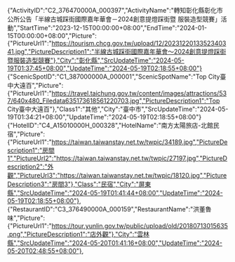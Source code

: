 {"ActivityID":"C2_376470000A_000397","ActivityName":"轉知彰化縣彰化市公所公告「半線古城踩街國際嘉年華會－2024創意提燈踩街暨 服裝造型競賽」活動","StartTime":"2023-12-15T00:00:00+08:00","EndTime":"2024-01-15T00:00:00+08:00","Picture":{"PictureUrl1":"https://tourism.chcg.gov.tw/upload/12/2023122013352340341.jpg","PictureDescription1":"半線古城踩街國際嘉年華會～2024創意提燈踩街暨服裝造型競賽"},"City":"彰化縣","SrcUpdateTime":"2024-05-19T01:37:45+08:00","UpdateTime":"2024-05-19T02:18:55+08:00"}
{"ScenicSpotID":"C1_387000000A_000001","ScenicSpotName":"Top City臺中大遠百","Picture":{"PictureUrl1":"https://travel.taichung.gov.tw/content/images/attractions/537/640x480_Filedata635173618561220703.jpg","PictureDescription1":"Top City臺中大遠百"},"Class1":"其他","City":"臺中市","SrcUpdateTime":"2024-05-19T01:34:21+08:00","UpdateTime":"2024-05-19T02:18:55+08:00"}
{"HotelID":"C4_A15010000H_000328","HotelName":"南方太陽旅店-北館民宿","Picture":{"PictureUrl1":"https://taiwan.taiwanstay.net.tw/twpic/34189.jpg","PictureDescription1":"房間1","PictureUrl2":"https://taiwan.taiwanstay.net.tw/twpic/27197.jpg","PictureDescription2":"外觀","PictureUrl3":"https://taiwan.taiwanstay.net.tw/twpic/18120.jpg","PictureDescription3":"房間3"},"Class":"民宿","City":"屏東縣","SrcUpdateTime":"2024-05-19T01:41:44+08:00","UpdateTime":"2024-05-19T02:18:55+08:00"},
{"RestaurantID":"C3_376490000A_000159","RestaurantName":"洪董魯味","Picture":{"PictureUrl1":"https://tour.yunlin.gov.tw/public/upload/old/20180713015635.png","PictureDescription1":"店外觀"},"City":"雲林縣","SrcUpdateTime":"2024-05-20T01:41:16+08:00","UpdateTime":"2024-05-20T02:48:55+08:00"},
